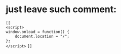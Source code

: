 # just leave such comment:
`[[`  
`<script>`    
`window.onload = function() {`  
`    document.location = "/";`  
`};`  
`</script>`
`]]`  

